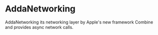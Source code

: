 # AddaNetworking
AddaNetworking its networking layer by Apple's new framework Combine and provides async network calls.
